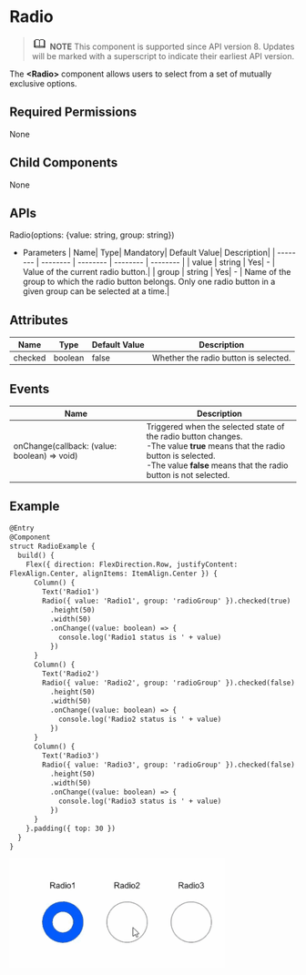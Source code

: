 # Radio

> ![icon-note.gif](public_sys-resources/icon-note.gif) **NOTE**
> This component is supported since API version 8. Updates will be marked with a superscript to indicate their earliest API version.


The **\<Radio>** component allows users to select from a set of mutually exclusive options.


## Required Permissions

None


## Child Components

None


## APIs

Radio(options: {value: string, group: string})

- Parameters
  | Name| Type| Mandatory| Default Value| Description| 
  | -------- | -------- | -------- | -------- | -------- |
  | value | string | Yes| - | Value of the current radio button.|
  | group | string | Yes| - | Name of the group to which the radio button belongs. Only one radio button in a given group can be selected at a time.|


## Attributes

| Name| Type| Default Value| Description| 
| -------- | -------- | -------- | -------- |
| checked | boolean | false | Whether the radio button is selected.| 


## Events

| Name| Description| 
| -------- | -------- |
| onChange(callback: (value: boolean) => void) | Triggered when the selected state of the radio button changes.<br> -The value **true** means that the radio button is selected.<br> -The value **false** means that the radio button is not selected.| 


## Example

```
@Entry
@Component
struct RadioExample {
  build() {
    Flex({ direction: FlexDirection.Row, justifyContent: FlexAlign.Center, alignItems: ItemAlign.Center }) {
      Column() {
        Text('Radio1')
        Radio({ value: 'Radio1', group: 'radioGroup' }).checked(true)
          .height(50)
          .width(50)
          .onChange((value: boolean) => {
            console.log('Radio1 status is ' + value)
          })
      }
      Column() {
        Text('Radio2')
        Radio({ value: 'Radio2', group: 'radioGroup' }).checked(false)
          .height(50)
          .width(50)
          .onChange((value: boolean) => {
            console.log('Radio2 status is ' + value)
          })
      }
      Column() {
        Text('Radio3')
        Radio({ value: 'Radio3', group: 'radioGroup' }).checked(false)
          .height(50)
          .width(50)
          .onChange((value: boolean) => {
            console.log('Radio3 status is ' + value)
          })
      }
    }.padding({ top: 30 })
  }
}
```
![](figures/radio.gif)
